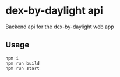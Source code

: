 # dex-by-daylight api

Backend api for the dex-by-daylight web app

## Usage

    npm i
    npm run build
    npm run start
